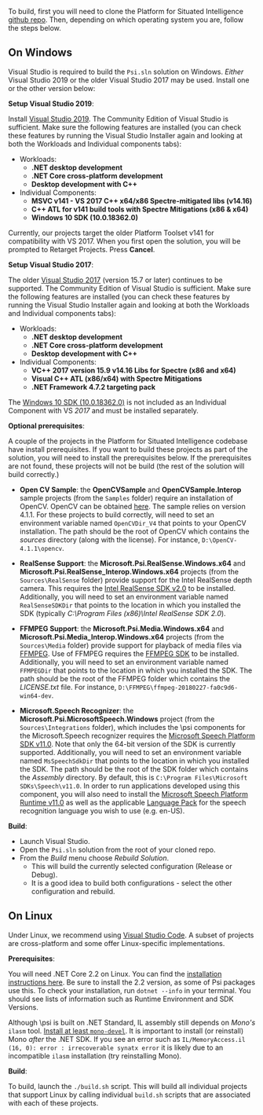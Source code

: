 To build, first you will need to clone the Platform for Situated Intelligence [github repo](https://github.com/microsoft/psi "\psi"). Then, depending on which operating system you are, follow the steps below.

## On Windows

Visual Studio is required to build the `Psi.sln` solution on Windows. _Either_ Visual Studio 2019 or the older Visual Studio 2017 may be used. Install one or the other version below:

__Setup Visual Studio 2019__:

Install [Visual Studio 2019](https://www.visualstudio.com/vs/). The Community Edition of Visual Studio is sufficient. Make sure the following features are installed (you can check these features by running the Visual Studio Installer again and looking at both the Workloads and Individual components tabs):

* Workloads:
  * __.NET desktop development__
  * __.NET Core cross-platform development__
  * __Desktop development with C++__
* Individual Components:
  * __MSVC v141 - VS 2017 C++ x64/x86 Spectre-mitigated libs (v14.16)__
  * __C++ ATL for v141 build tools with Spectre Mitigations (x86 & x64)__
  * __Windows 10 SDK (10.0.18362.0)__

Currently, our projects target the older Platform Toolset v141 for compatibility with VS 2017. When you first open the solution, you will be prompted to Retarget Projects. Press __Cancel__.

__Setup Visual Studio 2017__:

The older [Visual Studio 2017](https://visualstudio.microsoft.com/vs/older-downloads/) (version 15.7 or later) continues to be supported. The Community Edition of Visual Studio is sufficient. Make sure the following features are installed (you can check these features by running the Visual Studio Installer again and looking at both the Workloads and Individual components tabs):

* Workloads:
  * __.NET desktop development__
  * __.NET Core cross-platform development__
  * __Desktop development with C++__
* Individual Components:
  * __VC++ 2017 version 15.9 v14.16 Libs for Spectre (x86 and x64)__
  * __Visual C++ ATL (x86/x64) with Spectre Mitigations__
  * __.NET Framework 4.7.2 targeting pack__

The [Windows 10 SDK (10.0.18362.0)](https://developer.microsoft.com/en-US/windows/downloads/windows-10-sdk) is not included as an Individual Component with VS _2017_ and must be installed separately.

__Optional prerequisites__:

A couple of the projects in the Platform for Situated Intelligence codebase have install prerequisites. If you want to build these projects as part of the solution, you will need to install the prerequisites below. If the prerequisites are not found, these projects will not be build (the rest of the solution will build correctly.)

* __Open CV Sample__: the __OpenCVSample__ and __OpenCVSample.Interop__ sample projects (from the `Samples` folder) require an installation of OpenCV. OpenCV can be obtained [here](http://opencv.org/releases.html). The sample relies on version 4.1.1. For these projects to build correctly, will need to set an environment variable named `OpenCVDir_V4` that points to your OpenCV installation. The path should be the root of OpenCV which contains the _sources_ directory (along with the license). For instance, `D:\OpenCV-4.1.1\opencv`.

* __RealSense Support__: the __Microsoft.Psi.RealSense.Windows.x64__ and __Microsoft.Psi.RealSense_Interop.Windows.x64__ projects (from the `Sources\RealSense` folder) provide support for the Intel RealSense depth camera. This requires the [Intel RealSense SDK v2.0](https://realsense.intel.com/sdk-2/) to be installed. Additionally, you will need to set an environment variable named `RealSenseSDKDir` that points to the location in which you installed the SDK (typically _C:\Program Files (x86)\Intel RealSense SDK 2.0_).

* __FFMPEG Support__: the __Microsoft.Psi.Media.Windows.x64__ and __Microsoft.Psi.Media_Interop.Windows.x64__ projects (from the `Sources\Media` folder) provide support for playback of media files via [FFMPEG](https://ffmpeg.org/). Use of FFMPEG requires the [FFMPEG SDK](https://ffmpeg.org/download.html#build-windows) to be installed. Additionally, you will need to set an environment variable named `FFMPEGDir` that points to the location in which you installed the SDK. The path should be the root of the FFMPEG folder which contains the _LICENSE.txt_ file. For instance, `D:\FFMPEG\ffmpeg-20180227-fa0c9d6-win64-dev`.

* __Microsoft.Speech Recognizer__: the __Microsoft.Psi.MicrosoftSpeech.Windows__ project (from the `Sources\Integrations` folder), which includes the \\psi components for the Microsoft.Speech recognizer requires the [Microsoft Speech Platform SDK v11.0](http://go.microsoft.com/fwlink/?LinkID=223570). Note that only the 64-bit version of the SDK is currently supported. Additionally, you will need to set an environment variable named `MsSpeechSdkDir` that points to the location in which you installed the SDK. The path should be the root of the SDK folder which contains the _Assembly_ directory. By default, this is `C:\Program Files\Microsoft SDKs\Speech\v11.0`. In order to run applications developed using this component, you will also need to install the [Microsoft Speech Platform Runtime v11.0](http://go.microsoft.com/fwlink/?LinkID=223568) as well as the applicable [Language Pack](http://go.microsoft.com/fwlink/?LinkID=223569) for the speech recognition language you wish to use (e.g. en-US).

__Build__:

* Launch Visual Studio.
* Open the `Psi.sln` solution from the root of your cloned repo.
* From the *Build* menu choose *Rebuild Solution*.
  * This will build the currently selected configuration (Release or Debug).
  * It is a good idea to build both configurations - select the other configuration and rebuild.

## On Linux

Under Linux, we recommend using [Visual Studio Code](https://code.visualstudio.com/). A subset of projects are cross-platform and some offer Linux-specific implementations.

__Prerequisites__:

You will need .NET Core 2.2 on Linux. You can find the [installation instructions here](https://docs.microsoft.com/en-us/dotnet/core/linux-prerequisites?tabs=netcore2x). Be sure to install the 2.2 version, as some of Psi packages use this. To check your installation, run `dotnet --info` in your terminal. You should see lists of information such as Runtime Environment and SDK Versions.

Although \psi is built on .NET Standard, IL assembly still depends on _Mono's_ `ilasm` tool. [Install at least `mono-devel`](https://www.mono-project.com/download/stable/#download-lin). It is important to install (or reinstall) Mono _after_ the .NET SDK. If you see an error such as `IL/MemoryAccess.il (16, 0): error : irrecoverable synatx error` it is likely due to an incompatible `ilasm` installation (try reinstalling Mono).

__Build__:

To build, launch the `./build.sh` script. This will build all individual projects that support Linux by calling individual `build.sh` scripts that are associated with each of these projects.